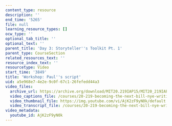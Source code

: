 ```yaml
---
content_type: resource
description: ''
end_time: '5265'
file: null
learning_resource_types: []
ocw_type: ''
optional_tab_title: ''
optional_text: ''
parent_title: 'Day 3: Storyteller''s Toolkit Pt. 1'
parent_type: CourseSection
related_resources_text: ''
resource_index_text: ''
resourcetype: Video
start_time: '3849'
title: 'Workshop: Paul''s script'
uid: a5e968e7-4e2e-9c0f-67c1-26fefedd44a3
video_files:
  archive_url: https://archive.org/download/MIT20.219IAP15/MIT20_219IAP15_D03P1_300k.mp4
  video_captions_file: /courses/20-219-becoming-the-next-bill-nye-writing-and-hosting-the-educational-show-january-iap-2015/48bfdcb0451f532c8781a603ff00f3cf_AjK2zF9yN0k.vtt
  video_thumbnail_file: https://img.youtube.com/vi/AjK2zF9yN0k/default.jpg
  video_transcript_file: /courses/20-219-becoming-the-next-bill-nye-writing-and-hosting-the-educational-show-january-iap-2015/4b4470185dd55a3fcd0fac07f577e1e5_AjK2zF9yN0k.pdf
video_metadata:
  youtube_id: AjK2zF9yN0k
---
```


